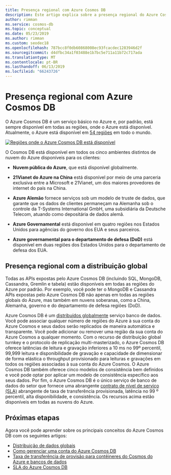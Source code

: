```yaml
---
title: Presença regional com Azure Cosmos DB
description: Este artigo explica sobre a presença regional do Azure Cosmos DB e diferentes ambientes de nuvem.
author: rimman
ms.service: cosmos-db
ms.topic: conceptual
ms.date: 05/23/2019
ms.author: rimman
ms.custom: seodec18
ms.openlocfilehash: 787bcc8f0db60868008ec93fcacdec1283946d2f
ms.sourcegitcommit: d4dfbc34a1f03488e1b7bc5e711a11b72c717ada
ms.translationtype: MT
ms.contentlocale: pt-BR
ms.lasthandoff: 06/13/2019
ms.locfileid: "66243726"
---
```

# <a name="regional-presence-with-azure-cosmos-db"></a>Presença regional com Azure Cosmos DB

O Azure Cosmos DB é um serviço básico no Azure e, por padrão, está sempre disponível em todas as regiões, onde o Azure está disponível. Atualmente, o Azure está disponível em [54 regiões](https://azure.microsoft.com/global-infrastructure/regions/) em todo o mundo. 

[![Regiões onde o Azure Cosmos DB está disponível](./media/regional-presence/regional-presence.png)](./media/regional-presence/regional-presence.png#lightbox)

O Cosmos DB está disponível em todos os cinco ambientes distintos de nuvem do Azure disponíveis para os clientes:

* **Nuvem pública do Azure**, que está disponível globalmente.

* **21Vianet do Azure na China** está disponível por meio de uma parceria exclusiva entre a Microsoft e 21Vianet, um dos maiores provedores de internet do país na China.

* **Azure Alemão** fornece serviços sob um modelo de truste de dados, que garante que os dados de clientes permaneçam na Alemanha sob o controle da T-Systems International GmbH, uma subsidiária da Deutsche Telecom, atuando como depositária de dados alemã.

* **Azure Governamental** está disponível em quatro regiões nos Estados Unidos para agências do governo dos EUA e seus parceiros. 

* **Azure governamental para o departamento de defesa (DoD)** está disponível em duas regiões dos Estados Unidos para o departamento de defesa dos EUA.

## <a name="regional-presence-with-global-distribution"></a>Presença regional com a distribuição global

Todas as APIs expostas pelo Azure Cosmos DB (incluindo SQL, MongoDB, Cassandra, Gremlin e tabela) estão disponíveis em todas as regiões do Azure por padrão. Por exemplo, você pode ter o MongoDB e Cassandra APIs expostas pelo Azure Cosmos DB não apenas em todas as regiões globais do Azure, mas também em nuvens soberanas, como a China, Alemanha, governo e do departamento de defesa regiões (DoD).

Azure Cosmos DB é um [distribuídos globalmente](distribute-data-globally.md) serviço banco de dados. Você pode associar qualquer número de regiões do Azure à sua conta do Azure Cosmos e seus dados serão replicados de maneira automática e transparente. Você pode adicionar ou remover uma região da sua conta do Azure Cosmos a qualquer momento. Com o recurso de distribuição global turnkey e o protocolo de replicação multi-masterizado, o Azure Cosmos DB oferece latências de leitura e gravação inferiores a 10 ms no 99º percentil, 99,999 leitura e disponibilidade de gravação e capacidade de dimensionar de forma elástica o throughput provisionado para leituras e gravações em todos os regiões associadas à sua conta do Azure Cosmos. O Azure Cosmos DB também oferece cinco modelos de consistência bem definidos e você pode optar por aplicar um modelo de consistência específico aos seus dados. Por fim, o Azure Cosmos DB é o único serviço de banco de dados do setor que fornece uma abrangente [contrato de nível de serviço (SLA)](https://azure.microsoft.com/support/legal/sla/cosmos-db/v1_2/) abrangente de taxa de transferência provisionada, latência no 99 º percentil, alta disponibilidade, e consistência. Os recursos acima estão disponíveis em todas as nuvens do Azure.

## <a name="next-steps"></a>Próximas etapas

Agora você pode aprender sobre os principais conceitos do Azure Cosmos DB com os seguintes artigos:

* [Distribuição de dados globais](distribute-data-globally.md)
* [Como gerenciar uma conta do Azure Cosmos DB](manage-account.md)
* [Taxa de transferência de provisão para contêineres do Cosmos do Azure e bancos de dados](set-throughput.md)
* [SLA do Azure Cosmos DB](https://azure.microsoft.com/support/legal/sla/cosmos-db/v1_2/)
